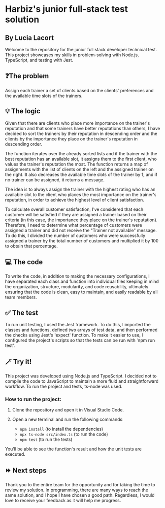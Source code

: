 
# Harbiz's junior full-stack test solution

## By Lucia Lacort

Welcome to the repository for the junior full stack developer technical test. This project showcases my skills in problem-solving with Node.js, TypeScript, and testing with Jest.

## ❓The problem

Assign each trainer a set of clients based on the clients' preferences and the available time slots of the trainers.

## 💡 The logic

Given that there are clients who place more importance on the trainer's reputation and that some trainers have better reputations than others, I have decided to sort the trainers by their reputation in descending order and the clients by the importance they place on the trainer's reputation in descending order. 

The function iterates over the already sorted lists and if the trainer with the best reputation has an available slot, it assigns them to the first client, who values the trainer's reputation the most. The function returns a map of assignments with the list of clients on the left and the assigned trainer on the right. It also decreases the available time slots of the trainer by 1, and if no trainer can be assigned, it returns a message.

The idea is to always assign the trainer with the highest rating who has an available slot to the client who places the most importance on the trainer's reputation, in order to achieve the highest level of client satisfaction.

To calculate overall customer satisfaction, I've considered that each customer will be satisfied if they are assigned a trainer based on their criteria (in this case, the importance they place on the trainer's reputation). Therefore, I need to determine what percentage of customers were assigned a trainer and did not receive the "Trainer not available" message. To do this, I divided the number of customers who were successfully assigned a trainer by the total number of customers and multiplied it by 100 to obtain that percentage.


## 💻 The code

To write the code, in addition to making the necessary configurations, I have separated each class and function into individual files keeping in mind the organization, structure, modularity, and code reusability, ultimately ensuring that the code is clean, easy to maintain, and easily readable by all team members.

## ✅ The test

To run unit testing, I used the Jest framework. To do this, I imported the classes and functions, defined two arrays of test data, and then performed the checks using Jest's 'expect' function. To make it easier to use, I configured the project's scripts so that the tests can be run with 'npm run test'.

## 🪄 Try it!

This project was developed using Node.js and TypeScript. I decided not to compile the code to JavaScript to maintain a more fluid and straightforward workflow. To run the project and tests, ts-node was used.

### How to run the project:

1. Clone the repository and open it in Visual Studio Code.
2. Open a new terminal and run the following commands:

   - `npm install` (to install the dependencies)
   - `npx ts-node src/index.ts` (to run the code)
   - `npm test` (to run the tests)

You’ll be able to see the function's result and how the unit tests are executed.

## ⏩ Next steps

Thank you to the entire team for the opportunity and for taking the time to review my solution. In programming, there are many ways to reach the same solution, and I hope I have chosen a good path. Regardless, I would love to receive your feedback as it will help me progress.


